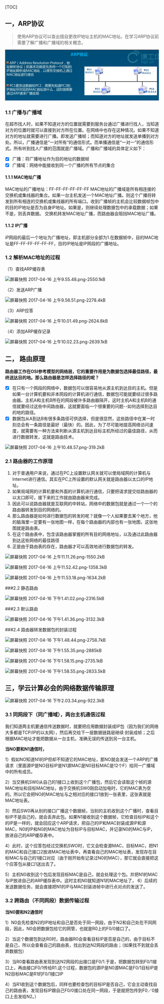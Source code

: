 [TOC]

## 一，ARP协议

> 使用ARP协议可以查出擅自更改IP地址主机的MAC地址。在学习ARP协议前需要了解广播和广播域的相关概念。

![image-20191225132822750](ARP%E5%8D%8F%E8%AE%AE%E5%92%8C%E8%B7%AF%E7%94%B1%E5%8E%9F%E7%90%86.assets/image-20191225132822750.png)

### 1.1 广播与广播域

在超市找人时，如果不知道对方的位置就需要到服务台通过广播进行找人，当知道对方的位置时就可以直接到对方所在位置。在网络中也存在这种情况。如果不知道对方的地址就需要进行广播。即发送广播帧；而知道对方的地址就发送单播到对方处。所以，广播通信是“一对所有”的通信形式。而单播通信是“一对一”的通信形式。所有听到找人广播的范围就是广播域。广播和广播域的具体定义如下：

- [x] 广播：将广播地址作为目的地址的数据帧
- [x] 广播域：网络中能接收到同一个广播的所有节点的集合

#### 1.1.1 MAC地址广播

MAC地址的广播地址：FF-FF-FF-FF-FF-FF
 MAC地址的广播域是所有相连接的交换机或集线器的集合。如果一台主机发送一个MAC地址广播。则这个广播将转发到所有相连的交换机或集线器的所有端口。收到广播帧的主机会比较数据帧包中的目的IP地址是否为自身IP地址。如果是，则继续处理数据包中的承载数据；如果不是，则丢弃数据。
 交换机转发MAC地址广播，而路由器会阻挡MAC地址广播。

#### 1.1.2 IP广播

iP网段的最后一个地址为广播地址，即主机部分全部为1.在数据帧中，目的MAC地址是FF-FF-FF-FF-FF-FF，目的IP地址是IP网段的广播地址。

### 1.2 解析MAC地址的过程

（1）查找ARP缓存表

![屏幕快照 2017-04-16 上午9.55.48.png-2550.1kB](http://static.zybuluo.com/chensiqi/6artnlonn2ish3f6j7l244zr/%E5%B1%8F%E5%B9%95%E5%BF%AB%E7%85%A7%202017-04-16%20%E4%B8%8A%E5%8D%889.55.48.png)

（2）发送ARP广播

![屏幕快照 2017-04-16 上午9.56.51.png-2278.4kB](http://static.zybuluo.com/chensiqi/brg0xemc4x50szbnx9dfarle/%E5%B1%8F%E5%B9%95%E5%BF%AB%E7%85%A7%202017-04-16%20%E4%B8%8A%E5%8D%889.56.51.png)

（3）ARP应答

![屏幕快照 2017-04-16 上午10.01.49.png-2624.8kB](http://static.zybuluo.com/chensiqi/kh15v7ohncn2j8tl12lnp9ul/%E5%B1%8F%E5%B9%95%E5%BF%AB%E7%85%A7%202017-04-16%20%E4%B8%8A%E5%8D%8810.01.49.png)

（4）添加ARP缓存记录

![屏幕快照 2017-04-16 上午10.02.23.png-2639.1kB](http://static.zybuluo.com/chensiqi/02yk1wzvpxvv3qpfad6aa7d7/%E5%B1%8F%E5%B9%95%E5%BF%AB%E7%85%A7%202017-04-16%20%E4%B8%8A%E5%8D%8810.02.23.png)

## 二， 路由原理

**路由器工作在OSI参考模型的网络层，它的重要作用是为数据包选择最佳路径，最终送达目的地。那么路由器是怎样选择路径的呢？**

- [x]  在只有一个网段的网络中，数据包可以很容易地从源主机到达目的主机。但是如果一台计算机要和非本网段的计算机进行通信，数据包可能就要经过很多路由器。主机A和主机B所在的网段被许多路由器隔开，这时主机A和主机B的通信就要经过这些中间路由器，这就要面临一个很重要的问题--如何选择到达目的地的路径。
- [x] 数据包从A到达B有很多条路径可供选择，但是很显然，这些路径中在某一时刻总会有一条路径是最好（最快）的。因此，为了尽可能地提高网络访问速度，就需要有一种方法来判断从源主机到达目标主机所经过的最佳路径，从而进行数据转发，这就是路由技术。

![屏幕快照 2017-04-16 上午10.48.57.png-319.2kB](http://static.zybuluo.com/chensiqi/7yyb01s1lkd8x5lz20ldym4v/%E5%B1%8F%E5%B9%95%E5%BF%AB%E7%85%A7%202017-04-16%20%E4%B8%8A%E5%8D%8810.48.57.png)

### 2.1 路由器的工作原理

1. 对于普通用户来说，通过在PC上设置默认网关就可以使局域网的计算机与Internet进行通信。其实在PC上所设置的默认网关就是路由器以太口的IP地址。
2. 如果局域网的计算机要和外面的计算机进行通信，只要把请求提交给路由器的以太口即可，接下来的工作就由路由器来完成。
3. 因此可以说路由器就是互联网的中转站，网络中的数据包就是通过一个一个的路由器转发到目的网络的。
4. 那么路由器是如何进行数据包的转发的呢？就像一个人如果要去某个地方，他的脑海里一定要有一张地图一样，在每个路由器的内部也有一张地图，这张地图就是路由表。
5. 在这个路由表中，包含该路由器掌握的所有目的网络地址，以及通过此路由器到达这些网络的最佳路径
6. 正是由于路由表的存在，路由器才可以高效地进行数据包的转发。

![屏幕快照 2017-04-16 上午11.11.26.png-1550.2kB](http://static.zybuluo.com/chensiqi/zvesueucirun94lw6wpx3kpb/%E5%B1%8F%E5%B9%95%E5%BF%AB%E7%85%A7%202017-04-16%20%E4%B8%8A%E5%8D%8811.11.26.png)

![屏幕快照 2017-04-16 上午11.52.42.png-1358.3kB](http://static.zybuluo.com/chensiqi/n21hp5icenr4s2vlp9vstjws/%E5%B1%8F%E5%B9%95%E5%BF%AB%E7%85%A7%202017-04-16%20%E4%B8%8A%E5%8D%8811.52.42.png)

![屏幕快照 2017-04-16 上午11.53.18.png-1634.2kB](http://static.zybuluo.com/chensiqi/yula8rorqj52z1rn96ubqzis/%E5%B1%8F%E5%B9%95%E5%BF%AB%E7%85%A7%202017-04-16%20%E4%B8%8A%E5%8D%8811.53.18.png)

\###2.2 静态路由

![屏幕快照 2017-04-16 下午1.41.02.png-2316.5kB](http://static.zybuluo.com/chensiqi/vw82iev7lbo80ewt2qzi227v/%E5%B1%8F%E5%B9%95%E5%BF%AB%E7%85%A7%202017-04-16%20%E4%B8%8B%E5%8D%881.41.02.png)

\###2.3 默认路由

![屏幕快照 2017-04-16 下午1.41.36.png-3132.3kB](http://static.zybuluo.com/chensiqi/n7v4hhpcf0vb0yflszckm8ms/%E5%B1%8F%E5%B9%95%E5%BF%AB%E7%85%A7%202017-04-16%20%E4%B8%8B%E5%8D%881.41.36.png)

\###2.4 路由器转发数据包的封装过程

![屏幕快照 2017-04-16 下午1.48.44.png-2758.7kB](http://static.zybuluo.com/chensiqi/w5ngf20c4ekz2j2zlmzk2nkp/%E5%B1%8F%E5%B9%95%E5%BF%AB%E7%85%A7%202017-04-16%20%E4%B8%8B%E5%8D%881.48.44.png)

![屏幕快照 2017-04-16 下午1.55.35.png-2885kB](http://static.zybuluo.com/chensiqi/qj0wet5rzzk2v2tc7szev2da/%E5%B1%8F%E5%B9%95%E5%BF%AB%E7%85%A7%202017-04-16%20%E4%B8%8B%E5%8D%881.55.35.png)

![屏幕快照 2017-04-16 下午1.58.15.png-2735.1kB](http://static.zybuluo.com/chensiqi/bp0u1f55ph08xbk9c4yg3uv6/%E5%B1%8F%E5%B9%95%E5%BF%AB%E7%85%A7%202017-04-16%20%E4%B8%8B%E5%8D%881.58.15.png)

![屏幕快照 2017-04-16 下午1.58.55.png-2833.5kB](http://static.zybuluo.com/chensiqi/xodmogua8lyop0z47mcd6qg8/%E5%B1%8F%E5%B9%95%E5%BF%AB%E7%85%A7%202017-04-16%20%E4%B8%8B%E5%8D%881.58.55.png)

## 三，学云计算必会的网络数据传输原理

![屏幕快照 2017-04-16 下午2.03.34.png-922.3kB](http://static.zybuluo.com/chensiqi/a3sv35gw64qd5vxsnx3ytleu/%E5%B1%8F%E5%B9%95%E5%BF%AB%E7%85%A7%202017-04-16%20%E4%B8%8B%E5%8D%882.03.34.png)

### 3.1 同网段下（同广播域），两台主机通信过程

我们知道两主机要通信传送数据时，就要把应用数据封装成IP包（因为我们的网络大多都是TCP/IP的以太网），然后再交给下一层数据链路层继续·封装成帧；之后根据MAC地址才能把数据从一台主机，准确无误的传送到另一台主机。

**当NO要和N1通信时，**

1）假如NO知道N1的IP但却不知道它的MAC地址，那NO就会发送一个ARP的广播请求（里面源IP是NO目标IP是N1源MAC是N0目标MAC是12个F）给同一广播域中的所有成员。

2）当交换机SW0从自己的1接口上收到这个广播包，然后它会读取这个帧的源MAC地址和目标MAC地址，由于交换机SW0刚启动加电时，它的MAC表为空的。所以它会把NO的MAC地址与之相对应的接口1放到一张表里，这张表就是MAC地址表。

3）然后SW0再从别的接口广播这个数据帧，当别的主机收到这个广播时，查看目标IP不是自己的，就会丢弃此包。如果N1接收到这个数据帧，它检查目标IP和这个的IP是一样的，就会回应这个ARP请求，把自己的IP和MAC封装成源IP和源MAC，N0的IP和N0的MAC地址为目标IP与目标MAC，并记录N0的MAC与IP，放进自己的ARP缓存表中。

4）此时，这个应答包经过交换机SWO时，它又会检查源MAC，目标MAC，把N1的MAC和自己接口2放进MAC地址表中，再查看自己的MAC地址表，发现存在目标MAC与自己的1接口对应（由于刚开始有记录过N0的MAC），那它就会直接把这个应答包从接口1送出去了。

5）主机N0收到这个包后发现目标MAC是自己，就会处理这个包。并把N1的MAC与IP放进自己的ARP缓存表中。这时主机N0就知道N1的MAC地址了，
 6）后续的发送数据任务，就会直接把N1的IP与MAC封装进帧中进行点对点的发送了。

### 3.2 跨路由（不同网段）数据传输过程

**当N0要和N2通信时**

1）N0会先检查N2的IP地址和自己是否处于同一网段，由于N2和自己处在不同网段，因此，N0会把数据包给它的网管，也就是R0上的F0/0接口了。

2）当这个数据包到达R0时，路由器R0会查看目标IP是否是自己的，由于目标不是自己，所以会查看自己的路由表，找出到达N2网段的路由；（如果找不到就会丢弃数据包）

3）当R0查看路由表发现到达N2网段的出接口是F0/1.于是，把数据包转到F0/1接口上，再由接口F0/1传给R1.这个过程，数据包的源IP是N0源MAC是F0/1目标IP是N2目标MAC是R1的F0/1接口IP

4）当R1收到这个数据包后，同样也要检查包的目标IP是否自己，它会主动查找自己的路由表，发现目标IP跟自己F0/0接口处在同一网段，于是就把包传到F0／0接口上去发给N2。）